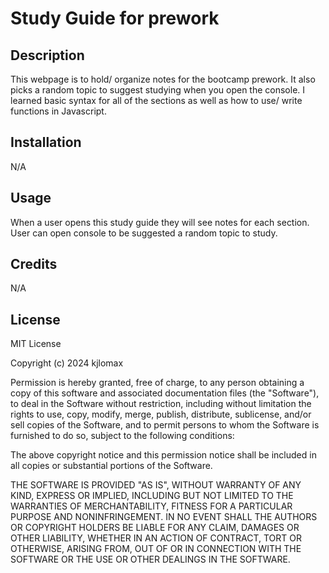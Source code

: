 # Study Guide for prework

## Description

This webpage is to hold/ organize notes for the bootcamp prework. 
It also picks a random topic to suggest studying when you open the console.
I learned basic syntax for all of the sections as well as how to use/ write functions in Javascript.


## Installation

N/A

## Usage

When a user opens this study guide they will see notes for each section. User can open console to be suggested a random topic to study.

## Credits

N/A

## License

MIT License

Copyright (c) 2024 kjlomax

Permission is hereby granted, free of charge, to any person obtaining a copy
of this software and associated documentation files (the "Software"), to deal
in the Software without restriction, including without limitation the rights
to use, copy, modify, merge, publish, distribute, sublicense, and/or sell
copies of the Software, and to permit persons to whom the Software is
furnished to do so, subject to the following conditions:

The above copyright notice and this permission notice shall be included in all
copies or substantial portions of the Software.

THE SOFTWARE IS PROVIDED "AS IS", WITHOUT WARRANTY OF ANY KIND, EXPRESS OR
IMPLIED, INCLUDING BUT NOT LIMITED TO THE WARRANTIES OF MERCHANTABILITY,
FITNESS FOR A PARTICULAR PURPOSE AND NONINFRINGEMENT. IN NO EVENT SHALL THE
AUTHORS OR COPYRIGHT HOLDERS BE LIABLE FOR ANY CLAIM, DAMAGES OR OTHER
LIABILITY, WHETHER IN AN ACTION OF CONTRACT, TORT OR OTHERWISE, ARISING FROM,
OUT OF OR IN CONNECTION WITH THE SOFTWARE OR THE USE OR OTHER DEALINGS IN THE
SOFTWARE.

